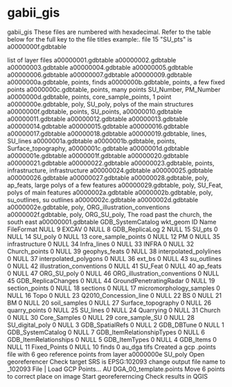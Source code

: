 # gabii_gis

gabii_gis
These files are numbered with hexadecimal. Refer to the table below for the full key to the file titles example:. file 15 "SU_pts" is a0000000f.gdbtable

list of layer files
a00000001.gdbtable
a00000002.gdbtable
a00000003.gdbtable
a00000004.gdbtable
a00000005.gdbtable
a00000006.gdbtable
a00000007.gdbtable
a00000009.gdbtable
a0000000a.gdbtable, points, finds
a0000000b.gdbtable, points, a few fixed points
a0000000c.gdbtable, points, many points SU_Number, PM_Number
a0000000d.gdbtable, points, core_sample_points, 1 point
a0000000e.gdbtable, poly, SU_poly, polys of the main structures
a0000000f.gdbtable, points, SU_points,
a00000010.gdbtable
a00000011.gdbtable
a00000012.gdbtable
a00000013.gdbtable
a00000014.gdbtable
a00000015.gdbtable
a00000016.gdbtable
a00000017.gdbtable
a00000018.gdbtable
a00000019.gdbtable, lines, SU_lines
a0000001a.gdbtable
a0000001b.gdbtable, points, Surface_topography,
a0000001c.gdbtable
a0000001d.gdbtable
a0000001e.gdbtable
a0000001f.gdbtable
a00000020.gdbtable
a00000021.gdbtable
a00000022.gdbtable
a00000023.gdbtable, points, infrastructure, infrastructure
a00000024.gdbtable
a00000025.gdbtable
a00000026.gdbtable
a00000027.gdbtable
a00000028.gdbtable, poly, ap_feats, large polys of a few features
a00000029.gdbtable, poly, SU_Feat, polys of main features
a0000002a.gdbtable
a0000002b.gdbtable, poly, su_outlines, su outlines
a0000002c.gdbtable
a0000002d.gdbtable
a0000002e.gdbtable, poly, ORG_illustration_conventions
a0000002f.gdbtable, poly, ORG_SU_poly, The road past the church, the south east
a00000001.gdbtable GDB_SystemCatalog
wkt_geom ID Name FileFormat
NULL 9 EXCAV 0
NULL 8 GDB_ReplicaLog 2
NULL 15 SU_pts 0
NULL 14 SU_poly 0
NULL 13 core_sample_points 0
NULL 12 PM 0
NULL 35 infrastructure 0
NULL 34 Infra_lines 0
NULL 33 INFRA 0
NULL 32 Church_points 0
NULL 39 geophys_feats 0
NULL 38 interpolated_polylines 0
NULL 37 interpolated_polygons 0
NULL 36 ext_bs 0
NULL 43 su_outlines 0
NULL 42 illustration_conventions 0
NULL 41 SU_Feat 0
NULL 40 ap_feats 0
NULL 47 ORG_SU_poly 0
NULL 46 ORG_illustration_conventions 0
NULL 45 GDB_ReplicaChanges 0
NULL 44 GroundPenetratingRadar 0
NULL 19 section_points 0
NULL 18 sections 0
NULL 17 micromorphology_samples 0
NULL 16 Topo 0
NULL 23 Q2010_Concession_line 0
NULL 22 BS 0
NULL 21 BM 0
NULL 20 soil_samples 0
NULL 27 Surface_topography 0
NULL 26 quarry_points 0
NULL 25 SU_lines 0
NULL 24 Quarrying 0
NULL 31 Church 0
NULL 30 Core_Samples 0
NULL 29 core_sample_SU 0
NULL 28 SU_digital_poly 0
NULL 3 GDB_SpatialRefs 0
NULL 2 GDB_DBTune 0
NULL 1 GDB_SystemCatalog 0
NULL 7 GDB_ItemRelationshipTypes 0
NULL 6 GDB_ItemRelationships 0
NULL 5 GDB_ItemTypes 0
NULL 4 GDB_Items 0
NULL 11 Fixed_Points 0
NULL 10 finds 0
au_dga tifs
Created a gcp .points file with 6 geo reference points from layer a0000000e SU_poly
Open georeferencer
Check target SRS is EPSG:102093
change output file name to _102093
File | Load GCP Points... AU DGA_00_template.points
Move 6 points to correct place on image
Start georefererncing
Check results in QGIS
